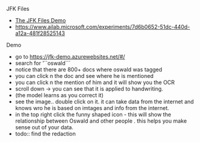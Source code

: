 JFK Files
- [The JFK Files Demo](https://jfk-demo.azurewebsites.net/#/)
- https://www.ailab.microsoft.com/experiments/7d6b0652-51dc-440d-a12a-481f28525143

Demo
- go to https://jfk-demo.azurewebsites.net/#/
- search for '``oswald```
- notice that there are 800+ docs where oswald was tagged
- you can click n the doc and see where he is mentioned
- you can click n the mention of him and it will show you the OCR
- scroll down -> you can see that it is applied to handwriting.
- (the model learns as you correct it)
- see the image.. double click on it. it can take data from the internet and knows wro he is based on imtages and info from the internet.
- in the top right click the funny shaped icon - this will show the relationship between Oswald and other people . this helps you make sense out of your data.
- todo:: find the redaction
